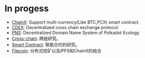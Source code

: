 # In progess

- [ChainX](https://github.com/chainx-org/ChainX): Support multi-currency(Like BTC,PCX) smart contract.
- [CDEX](https://github.com/PolkaX/specs/blob/master/CDEX/index.md): Decentralized cross chain exchange protocol.
- [PNS](https://www.polkaworld.org/pns): Decentralized Domain Name System of Polkadot Ecology.
- [Cross-chain](https://github.com/PolkaX/specs/blob/master/cross-chain.md): 跨链研究。
- [Smart Contract](https://github.com/paritytech/ink): 智能合约的研究。
- [Filecoin](https://github.com/filecoin-project/specs): 分布式挖矿以及IPFS和ChainX的结合
